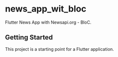 # news_app_wit_bloc

Flutter News App with Newsapi.org - BloC.

## Getting Started

This project is a starting point for a Flutter application.


